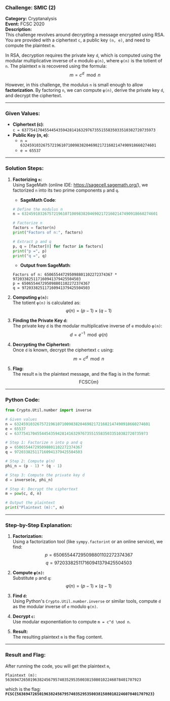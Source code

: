 ### Challenge: **SMIC (2)**  
**Category:** Cryptanalysis  
**Event:** FCSC 2020  
**Description:**  
This challenge revolves around decrypting a message encrypted using RSA. You are provided with a ciphertext `c`, a public key `(n, e)`, and need to compute the plaintext `m`.  

In RSA, decryption requires the private key `d`, which is computed using the modular multiplicative inverse of `e` modulo `φ(n)`, where `φ(n)` is the totient of `n`. The plaintext `m` is recovered using the formula:  
$$
m = c^d \mod n
$$

However, in this challenge, the modulus `n` is small enough to allow **factorization**. By factoring `n`, we can compute `φ(n)`, derive the private key `d`, and decrypt the ciphertext.

---

### Given Values:
- **Ciphertext (c)**:  
  `c = 63775417045544543594281416329767355155835033510382720735973`  
- **Public Key (n, e)**:  
  - `n = 632459103267572196107100983820469021721602147490918660274601`  
  - `e = 65537`

---

### Solution Steps:

1. **Factorizing `n`:**  
    Using SageMath (online IDE: https://sagecell.sagemath.org/), we factorized `n` into its two prime components `p` and `q`.  

    - **SageMath Code**:
    ```python
    # Define the modulus n
    n = 632459103267572196107100983820469021721602147490918660274601

    # Factorize n
    factors = factor(n)
    print("Factors of n:", factors)

    # Extract p and q
    p, q = [factor[0] for factor in factors]
    print("p =", p)
    print("q =", q)
    ```

    - **Output from SageMath**:
    ```
    Factors of n: 650655447295098801102272374367 * 972033825117160941379425504503
    p = 650655447295098801102272374367
    q = 972033825117160941379425504503
    ```

2. **Computing `φ(n)`:**  
   The totient `φ(n)` is calculated as:  
   $$
   φ(n) = (p - 1) \times (q - 1)
   $$

3. **Finding the Private Key `d`:**  
   The private key `d` is the modular multiplicative inverse of `e` modulo `φ(n)`:  
   $$
   d = e^{-1} \mod φ(n)
   $$

4. **Decrypting the Ciphertext:**  
   Once `d` is known, decrypt the ciphertext `c` using:  
   $$
   m = c^d \mod n
   $$

5. **Flag:**  
   The result `m` is the plaintext message, and the flag is in the format:  
   $$
   \text{FCSC}\{m\}
   $$

---

### Python Code:

```python
from Crypto.Util.number import inverse

# Given values
n = 632459103267572196107100983820469021721602147490918660274601
e = 65537
c = 63775417045544543594281416329767355155835033510382720735973

# Step 1: Factorize n into p and q
p = 650655447295098801102272374367
q = 972033825117160941379425504503

# Step 2: Compute φ(n)
phi_n = (p - 1) * (q - 1)

# Step 3: Compute the private key d
d = inverse(e, phi_n)

# Step 4: Decrypt the ciphertext
m = pow(c, d, n)

# Output the plaintext
print("Plaintext (m):", m)
```

---

### Step-by-Step Explanation:

1. **Factorization:**  
   Using a factorization tool (like `sympy.factorint` or an online service), we find:  
   $$
    p = 650655447295098801102272374367
   $$
   $$
    q = 972033825117160941379425504503
   $$

2. **Compute `φ(n)`:**  
   Substitute `p` and `q`:  
   $$
   φ(n) = (p - 1) \times (q - 1)
   $$

3. **Find `d`:**  
   Using Python's `Crypto.Util.number.inverse` or similar tools, compute `d` as the modular inverse of `e` modulo `φ(n)`.

4. **Decrypt `c`:**  
   Use modular exponentiation to compute `m = c^d \mod n`.  

5. **Result:**  
   The resulting plaintext `m` is the flag content.

---

### Result and Flag:
After running the code, you will get the plaintext `m`, 
```
Plaintext (m): 563694726501963824567957403529535003815080102246078401707923
```
which is the flag:  
**`FCSC{563694726501963824567957403529535003815080102246078401707923}`**